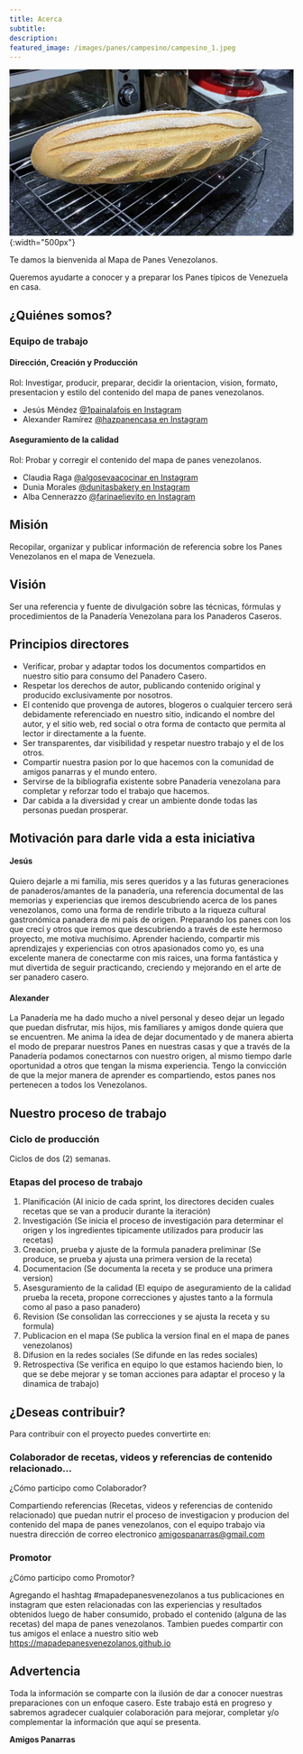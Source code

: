 ```yaml
---
title: Acerca
subtitle: 
description: 
featured_image: /images/panes/campesino/campesino_1.jpeg
---
```


![](/images/panes/camaleon/camaleon_0.jpeg){:width="500px"}

Te damos la bienvenida al Mapa de Panes Venezolanos.

Queremos ayudarte a conocer y a preparar los Panes típicos de Venezuela en casa.


## ¿Quiénes somos?

### Equipo de trabajo

#### Dirección, Creación y Producción

Rol: Investigar, producir, preparar, decidir la orientacion, vision, formato, presentacion y estilo del contenido del mapa de panes venezolanos.
- Jesús Méndez <a href="https://www.instagram.com/1painalafois/">@1painalafois en Instagram</a>
- Alexander Ramírez <a href="https://www.instagram.com/hazpanencasa/">@hazpanencasa en Instagram</a>

#### Aseguramiento de la calidad

Rol: Probar y corregir el contenido del mapa de panes venezolanos.

- Claudia Raga <a href="https://www.instagram.com/algosevacocinar/">@algosevaacocinar en Instagram</a>
- Dunia Morales <a href="https://www.instagram.com/dunitasbakery/">@dunitasbakery en Instagram</a>
- Alba Cennerazzo <a href="https://www.instagram.com/farinaelievito/">@farinaelievito en Instagram</a>

## Misión

Recopilar, organizar y publicar información de referencia sobre los Panes Venezolanos en el mapa de Venezuela.

## Visión

Ser una referencia y fuente de divulgación sobre las técnicas, fórmulas y procedimientos de la Panadería Venezolana para los Panaderos Caseros.

## Principios directores

- Verificar, probar y adaptar todos los documentos compartidos en nuestro sitio para consumo del Panadero Casero.
- Respetar los derechos de autor, publicando contenido original y producido exclusivamente por nosotros.
- El contenido que provenga de autores, blogeros o cualquier tercero será debidamente referenciado en nuestro sitio, indicando el nombre del autor, y el sitio web, red social o otra forma de contacto que permita al lector ir directamente a la fuente.
- Ser transparentes, dar visibilidad y respetar nuestro trabajo y el de los otros.
- Compartir nuestra pasion por lo que hacemos con la comunidad de amigos panarras y el mundo entero.
- Servirse de la bibliografia existente sobre Panaderia venezolana para completar y reforzar todo el trabajo que hacemos.
- Dar cabida a la diversidad y crear un ambiente donde todas las personas puedan prosperar.

## Motivación para darle vida a esta iniciativa

#### Jesús

Quiero dejarle a mi familia, mis seres queridos y a las futuras generaciones de panaderos/amantes de la panadería, una referencia documental de las memorias y experiencias que iremos descubriendo acerca de los panes venezolanos, como una forma de rendirle tributo a la riqueza cultural gastronómica panadera de mi país de origen. Preparando los panes con los que crecí y otros que iremos que descubriendo a través de este hermoso proyecto, me motiva muchísimo. Aprender haciendo, compartir mis aprendizajes y experiencias con otros apasionados como yo, es una excelente manera de conectarme con mis raices, una forma fantástica y mut divertida de seguir practicando, creciendo y mejorando en el arte de ser panadero casero.

#### Alexander

La Panadería me ha dado mucho a nivel personal y deseo dejar un legado que puedan disfrutar, mis hijos, mis familiares y amigos donde quiera que se encuentren. Me anima la idea de dejar documentado y de manera abierta el modo de preparar nuestros Panes en nuestras casas y que a través de la Panadería podamos conectarnos con nuestro origen, al mismo tiempo darle oportunidad a otros que tengan la misma experiencia. Tengo la convicción de que la mejor manera de aprender es compartiendo, estos panes nos pertenecen a todos los Venezolanos.

## Nuestro proceso de trabajo

### Ciclo de producción 

Ciclos de dos (2) semanas.

### Etapas del proceso de trabajo

1. Planificación (Al inicio de cada sprint, los directores deciden cuales recetas que se van a producir durante la iteración)
2. Investigación (Se inicia el proceso de investigación para determinar el origen y los ingredientes tipicamente utilizados para producir las recetas)
3. Creacion, prueba y ajuste de la formula panadera preliminar (Se produce, se prueba y ajusta una primera version de la receta)
4. Documentacion (Se documenta la receta y se produce una primera version)
5. Asesguramiento de la calidad (El equipo de aseguramiento de la calidad prueba la receta, propone correcciones y ajustes tanto a la formula como al paso a paso panadero)
6. Revision (Se consolidan las correcciones y se ajusta la receta y su formula)
7. Publicacion en el mapa (Se publica la version final en el mapa de panes venezolanos)
8. Difusion en la redes sociales (Se difunde en las redes sociales)
9. Retrospectiva (Se verifica en equipo lo que estamos haciendo bien, lo que se debe mejorar y se toman acciones para adaptar el proceso y la dinamica de trabajo)

## ¿Deseas contribuir?

Para contribuir con el proyecto puedes convertirte en:

### Colaborador de recetas, videos y referencias de contenido relacionado...

¿Cómo participo como Colaborador? 

Compartiendo referencias (Recetas, videos y referencias de contenido relacionado) que puedan nutrir el proceso de investigacion y producion del contenido del mapa de panes venezolanos, con el equipo trabajo via nuestra dirección de correo electronico amigospanarras@gmail.com

### Promotor

¿Cómo participo como Promotor?

Agregando el hashtag #mapadepanesvenezolanos a tus publicaciones en instagram que esten relacionadas con las experiencias y resultados obtenidos luego de haber consumido, probado el contenido (alguna de las recetas) del mapa de panes venezolanos. Tambien puedes compartir con tus amigos el enlace a nuestro sitio web https://mapadepanesvenezolanos.github.io


## Advertencia

Toda la información se comparte con la ilusión de dar a conocer nuestras preparaciones con un enfoque casero. Este trabajo está en progreso y sabremos agradecer cualquier colaboración para mejorar, completar y/o complementar la información que aquí se presenta.

**Amigos Panarras**